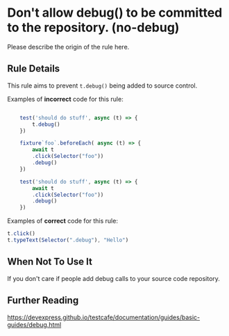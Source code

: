 # Don&#39;t allow debug() to be committed to the repository.  (no-debug)

Please describe the origin of the rule here.

## Rule Details

This rule aims to prevent `t.debug()` being added to source control.

Examples of **incorrect** code for this rule:

```js

    test('should do stuff', async (t) => {
        t.debug()
    })

    fixture`foo`.beforeEach( async (t) => {
        await t
        .click(Selector("foo"))
        .debug()
    })

    test('should do stuff', async (t) => {
        await t
        .click(Selector("foo"))
        .debug()
    })
```

Examples of **correct** code for this rule:

```js
t.click()
t.typeText(Selector(".debug"), "Hello")

```

## When Not To Use It

If you don't care if people add debug calls to your source code repository.

## Further Reading

<https://devexpress.github.io/testcafe/documentation/guides/basic-guides/debug.html>
